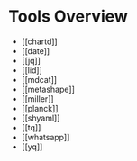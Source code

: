 # Tools Overview

- [[chartd]]
- [[date]]
- [[jq]]
- [[lid]]
- [[mdcat]]
- [[metashape]]
- [[miller]]
- [[planck]]
- [[shyaml]]
- [[tq]]
- [[whatsapp]]
- [[yq]]
